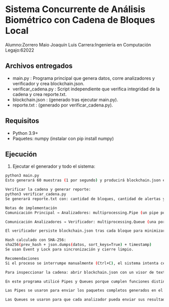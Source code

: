 # Sistema Concurrente de Análisis Biométrico con Cadena de Bloques Local
Alumno:Zorrero Maio Joaquín Luis
Carrera:Ingeniería en Computación
Legajo:62022
## Archivos entregados
- main.py : Programa principal que genera datos, corre analizadores y verificador y crea blockchain.json.
- verificar_cadena.py : Script independiente que verifica integridad de la cadena y crea reporte.txt.
- blockchain.json : (generado tras ejecutar main.py).
- reporte.txt : (generado por verificar_cadena.py).

## Requisitos
- Python 3.9+
- Paquetes: numpy (instalar con pip install numpy)

## Ejecución
1. Ejecutar el generador y todo el sistema:
```bash
python3 main.py
Esto generará 60 muestras (1 por segundo) y producirá blockchain.json en la carpeta.

Verificar la cadena y generar reporte:
python3 verificar_cadena.py
Se generará reporte.txt con: cantidad de bloques, cantidad de alertas y promedios.

Notas de implementación
Comunicación Principal → Analizadores: multiprocessing.Pipe (un pipe por analizador).

Comunicación Analizadores → Verificador: multiprocessing.Queue (una por analizador).

El verificador persiste blockchain.json tras cada bloque para minimizar pérdida de datos.

Hash calculado con SHA-256:
sha256(prev_hash + json.dumps(datos, sort_keys=True) + timestamp)
Se usan Event y Lock para sincronización y cierre limpio.

Recomendaciones
Si el proceso se interrumpe manualmente (Ctrl+C), el sistema intenta cerrar procesos y persistir lo escrito.

Para inspeccionar la cadena: abrir blockchain.json con un visor de texto.

En este programa utilicé Pipes y Queues porque cumplen funciones distintas y complementarias en la comunicación entre procesos:

Las Pipes se usaron para enviar los paquetes completos generados en el proceso principal hacia cada uno de los procesos analizadores. Los pipes son ideales en este caso porque permiten una comunicación punto a punto, directa y ordenada, asegurando que cada analizador reciba exactamente la misma información de entrada sin necesidad de compartir una cola común.

Las Queues se usaron para que cada analizador pueda enviar sus resultados procesados al proceso verificador. Las colas permiten comunicación unidireccional y segura entre múltiples productores y un consumidor, evitando condiciones de carrera y manejando automáticamente la sincronización de mensajes. De esta forma, los analizadores pueden trabajar en paralelo y el verificador recibe sus salidas de manera ordenada y sin bloqueos.
